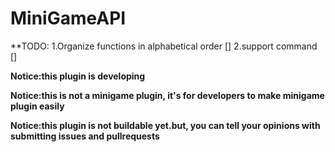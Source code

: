 # MiniGameAPI

**TODO:
1.Organize functions in alphabetical order []
2.support command []

**Notice:this plugin is developing**

**Notice:this is not a minigame plugin, it's for developers to make minigame plugin easily**

**Notice:this plugin is not buildable yet.but, you can tell your opinions with submitting issues and pullrequests**
